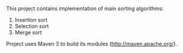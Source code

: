 This project contains implementation of main sorting algorithms:

1. Insertion sort
2. Selection sort 
3. Merge sort

Project uses Maven 3 to build its modules (http://maven.apache.org/).
